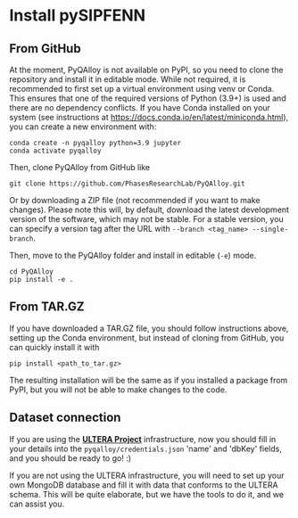 # Install pySIPFENN

## From GitHub
At the moment, PyQAlloy is not available on PyPI, so you need to clone the repository and install
it in editable mode. While not required, it is recommended to first set up a virtual environment using venv or Conda. 
This ensures that one of the required versions of Python (3.9+) is used and there are no dependency conflicts. 
If you have Conda installed on your system (see instructions at https://docs.conda.io/en/latest/miniconda.html), 
you can create a new environment with:

    conda create -n pyqalloy python=3.9 jupyter
    conda activate pyqalloy

Then, clone PyQAlloy from GitHub like

    git clone https://github.com/PhasesResearchLab/PyQAlloy.git

Or by downloading a ZIP file (not recommended if you want to make changes). Please note this will, by default, download 
the latest development version of the software, which may not be stable. For a stable version, you can specify a version 
tag after the URL with `--branch <tag_name> --single-branch`.

Then, move to the PyQAlloy folder and install in editable (`-e`) mode.

    cd PyQAlloy
    pip install -e .

## From TAR.GZ

If you have downloaded a TAR.GZ file, you should follow instructions above,
setting up the Conda environment, but instead of cloning from GitHub, 
you can quickly install it with

    pip install <path_to_tar.gz>

The resulting installation will be the same as if you installed a package from 
PyPI, but you will not be able to make changes to the code.

## Dataset connection
If you are using the [**ULTERA Project**](https://ultera.org) infrastructure, now you should fill in your details into the 
`pyqalloy/credentials.json` 'name' and 'dbKey' fields, and you should be ready to go! :)

If you are not using the ULTERA infrastructure, you will need to set up your own MongoDB database and fill it with data 
that conforms to the ULTERA schema. This will be quite elaborate, but we have the tools to do it, and we can assist you. 
